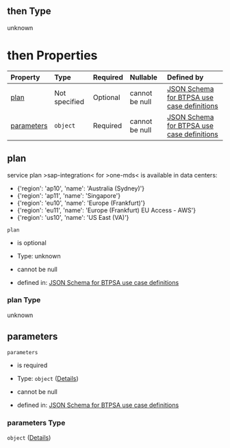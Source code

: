 ## then Type

unknown

# then Properties

| Property                  | Type          | Required | Nullable       | Defined by                                                                                                                                                                                                                                                  |
| :------------------------ | :------------ | :------- | :------------- | :---------------------------------------------------------------------------------------------------------------------------------------------------------------------------------------------------------------------------------------------------------- |
| [plan](#plan)             | Not specified | Optional | cannot be null | [JSON Schema for BTPSA use case definitions](btpsa-usecase-properties-services-items-allof-1-then-allof-80-then-allof-1-then-properties-plan.md "undefined#/properties/services/items/allOf/1/then/allOf/80/then/allOf/1/then/properties/plan")             |
| [parameters](#parameters) | `object`      | Required | cannot be null | [JSON Schema for BTPSA use case definitions](btpsa-usecase-properties-services-items-allof-1-then-allof-80-then-allof-1-then-properties-parameters.md "undefined#/properties/services/items/allOf/1/then/allOf/80/then/allOf/1/then/properties/parameters") |

## plan

service plan >sap-integration< for >one-mds< is available in data centers:

*   {'region': 'ap10', 'name': 'Australia (Sydney)'}
*   {'region': 'ap11', 'name': 'Singapore'}
*   {'region': 'eu10', 'name': 'Europe (Frankfurt)'}
*   {'region': 'eu11', 'name': 'Europe (Frankfurt) EU Access - AWS'}
*   {'region': 'us10', 'name': 'US East (VA)'}

`plan`

*   is optional

*   Type: unknown

*   cannot be null

*   defined in: [JSON Schema for BTPSA use case definitions](btpsa-usecase-properties-services-items-allof-1-then-allof-80-then-allof-1-then-properties-plan.md "undefined#/properties/services/items/allOf/1/then/allOf/80/then/allOf/1/then/properties/plan")

### plan Type

unknown

## parameters



`parameters`

*   is required

*   Type: `object` ([Details](btpsa-usecase-properties-services-items-allof-1-then-allof-80-then-allof-1-then-properties-parameters.md))

*   cannot be null

*   defined in: [JSON Schema for BTPSA use case definitions](btpsa-usecase-properties-services-items-allof-1-then-allof-80-then-allof-1-then-properties-parameters.md "undefined#/properties/services/items/allOf/1/then/allOf/80/then/allOf/1/then/properties/parameters")

### parameters Type

`object` ([Details](btpsa-usecase-properties-services-items-allof-1-then-allof-80-then-allof-1-then-properties-parameters.md))
